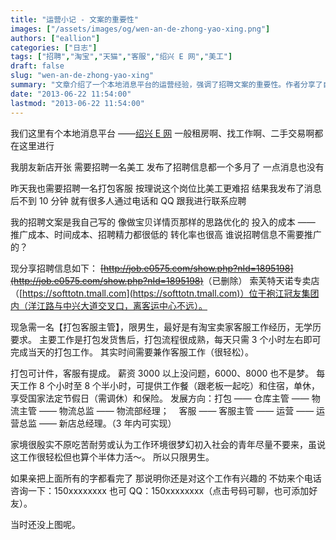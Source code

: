 ```yaml
---
title: "运营小记 - 文案的重要性"
images: ["/assets/images/og/wen-an-de-zhong-yao-xing.png"]
authors: ["eallion"]
categories: ["日志"]
tags: ["招聘","淘宝","天猫","客服","绍兴 E 网","美工"]
draft: false
slug: "wen-an-de-zhong-yao-xing"
summary: "文章介绍了一个本地消息平台的运营经验，强调了招聘文案的重要性。作者分享了自己发布招聘信息的经历，指出优化思路和投入成本可以提高转化率。同时，作者还分享了一则打包客服主管的招聘信息，并详细描述了工作内容、薪资待遇以及发展方向。最后，作者呼吁对这份工作感兴趣的人联系他进行咨询。"
date: "2013-06-22 11:54:00"
lastmod: "2013-06-22 11:54:00"
---
```


我们这里有个本地消息平台 ——[绍兴 E 网](http://www.e0575.com)
一般租房啊、找工作啊、二手交易啊都在这里进行

我朋友新店开张
需要招聘一名美工
发布了招聘信息都一个多月了
一点消息也没有

昨天我也需要招聘一名打包客服
按理说这个岗位比美工更难招
结果我发布了消息后不到 10 分钟
就有很多人通过电话和 QQ 跟我进行联系应聘

我的招聘文案是我自己写的
像做宝贝详情页那样的思路优化的
投入的成本 —— 推广成本、时间成本、招聘精力都很低的
转化率也很高
谁说招聘信息不需要推广的？

现分享招聘信息如下：
<del>[http://job.e0575.com/show.php?nId=1895198](http://job.e0575.com/show.php?nId=1895198)</del>（已删除）
索芙特天诺专卖店（[https://softtotn.tmall.com](https://softtotn.tmall.com)）位于袍江冠友集团内（洋江路与中兴大道交叉口，离客运中心不远）。

现急需一名【打包客服主管】，限男生，最好是有淘宝卖家客服工作经历，无学历要求。
主要工作是打包发货售后，打包流程很成熟，每天只需 3 个小时左右即可完成当天的打包工作。
其实时间需要兼作客服工作（很轻松）。

打包可计件，客服有提成。
薪资 3000 以上没问题，6000、8000 也不是梦。
每天工作 8 个小时至 8 个半小时，可提供工作餐（跟老板一起吃）和住宿，单休，享受国家法定节假日（需调休）和保险。
发展方向：打包 —— 仓库主管 —— 物流主管 —— 物流总监 —— 物流部经理；
&nbsp;&nbsp; 客服 —— 客服主管 —— 运营 —— 运营总监 —— 新店总经理。（3 年内可实现）

家境很殷实不原吃苦耐劳或认为工作环境很梦幻初入社会的青年尽量不要来，虽说这工作很轻松但也算个半体力活～。
所以只限男生。

如果亲把上面所有的字都看完了
那说明你还是对这个工作有兴趣的
不妨来个电话咨询一下：150xxxxxxxx
也可 QQ：150xxxxxxxx（点击号码可聊，也可添加好友）。
<!--more-->
当时还没上图呢。
